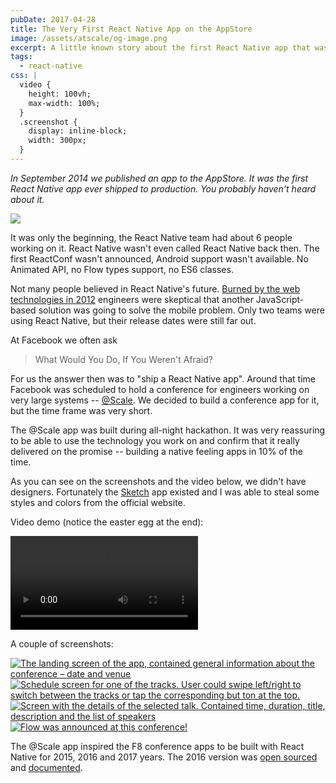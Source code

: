 ```yaml
---
pubDate: 2017-04-28
title: The Very First React Native App on the AppStore
image: /assets/atscale/og-image.png
excerpt: A little known story about the first React Native app that was published on the AppStore.
tags:
  - react-native
css: |
  video {
    height: 100vh;
    max-width: 100%;
  }
  .screenshot {
    display: inline-block;
    width: 300px;
  }
---
```


_In September 2014 we published an app to the AppStore. It was the first React Native app ever shipped to production. You probably haven't heard about it._

<img src="/assets/atscale/og-image.png">

It was only the beginning, the React Native team had about 6 people working on it. React Native wasn't even called React Native back then. The first ReactConf wasn't announced, Android support wasn't available. No Animated API, no Flow types support, no ES6 classes.

Not many people believed in React Native's future. [Burned by the web technologies in 2012](https://techcrunch.com/2012/09/11/mark-zuckerberg-our-biggest-mistake-with-mobile-was-betting-too-much-on-html5/) engineers were skeptical that another JavaScript-based solution was going to solve the mobile problem. Only two teams were using React Native, but their release dates were still far out.

At Facebook we often ask

> What Would You Do, If You Weren't Afraid?

For us the answer then was to "ship a React Native app". Around that time Facebook was scheduled to hold a conference for engineers working on very large systems -- [@Scale](https://atscaleconference.com/). We decided to build a conference app for it, but the time frame was very short.

The @Scale app was built during all-night hackathon. It was very reassuring to be able to use the technology you work on and confirm that it really delivered on the promise -- building a native feeling apps in 10% of the time.

As you can see on the screenshots and the video below, we didn't have designers. Fortunately the [Sketch](https://www.sketchapp.com/) app existed and I was able to steal some styles and colors from the official website.

Video demo (notice the easter egg at the end):

<video controls>
  <source src="/assets/atscale/demo.mp4" type="video/mp4">
</video>

A couple of screenshots:

<a href="/assets/atscale/screen01.png">
  <img class="screenshot" src="/assets/atscale/screen01.png" alt="The landing screen of the app, contained general information about the conference – date and venue">
</a>
<a href="/assets/atscale/screen02.png">
  <img class="screenshot" src="/assets/atscale/screen02.png" alt="Schedule screen for one of the tracks. User could swipe left/right to switch between the tracks or tap the corresponding but
ton at the top."></a>
<a href="/assets/atscale/screen03.png">
  <img class="screenshot" src="/assets/atscale/screen03.png" alt="Screen with the details of the selected talk. Contained time, duration, title, description and the list of speakers">
</a>
<a href="/assets/atscale/screen04.png">
  <img class="screenshot" src="/assets/atscale/screen04.png" alt="Flow was announced at this conference!">
</a>

The @Scale app inspired the F8 conference apps to be built with React Native for 2015, 2016 and 2017 years. The 2016 version was [open sourced](https://github.com/fbsamples/f8app) and [documented](http://makeitopen.com/).
